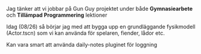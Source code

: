 Jag tänker att vi jobbar på Gun Guy projektet under både **Gymnasiearbete** och **Tillämpad Programmering** lektioner

Idag (08/26) så börjar jag med att bygga upp en grundläggande fysikmodell (Actor.tscn) som vi kan använda för spelaren, fiender, lådor etc. 

Kan vara smart att använda daily-notes pluginet för loggning
